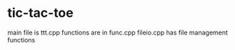# tic-tac-toe
main file is ttt.cpp
functions are in func.cpp
fileio.cpp has file management functions
